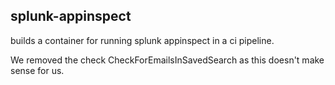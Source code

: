 ## splunk-appinspect

builds a container for running splunk appinspect in a ci pipeline.

We removed the check CheckForEmailsInSavedSearch as this doesn't make sense for us.


